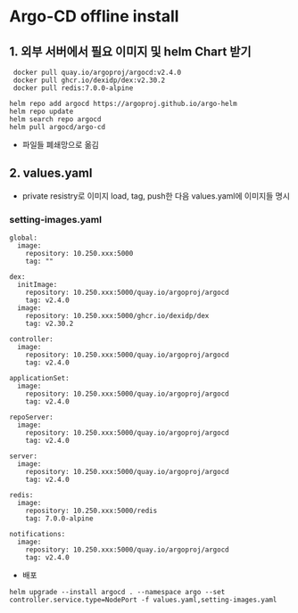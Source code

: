 # Argo-CD offline install 
## 1. 외부 서버에서 필요 이미지 및 helm Chart 받기
```
 docker pull quay.io/argoproj/argocd:v2.4.0
 docker pull ghcr.io/dexidp/dex:v2.30.2
 docker pull redis:7.0.0-alpine
```
```
helm repo add argocd https://argoproj.github.io/argo-helm
helm repo update
helm search repo argocd
helm pull argocd/argo-cd
```
- 파일들 폐쇄망으로 옮김

## 2. values.yaml 
- private resistry로 이미지 load, tag, push한 다음 values.yaml에 이미지들 명시 
### setting-images.yaml 
```
global:
  image:
    repository: 10.250.xxx:5000
    tag: ""

dex:
  initImage:
    repository: 10.250.xxx:5000/quay.io/argoproj/argocd
    tag: v2.4.0
  image:
    repository: 10.250.xxx:5000/ghcr.io/dexidp/dex
    tag: v2.30.2

controller:
  image:
    repository: 10.250.xxx:5000/quay.io/argoproj/argocd
    tag: v2.4.0

applicationSet:
  image:
    repository: 10.250.xxx:5000/quay.io/argoproj/argocd
    tag: v2.4.0

repoServer:
  image:
    repository: 10.250.xxx:5000/quay.io/argoproj/argocd
    tag: v2.4.0

server:
  image:
    repository: 10.250.xxx:5000/quay.io/argoproj/argocd
    tag: v2.4.0

redis:
  image:
    repository: 10.250.xxx:5000/redis
    tag: 7.0.0-alpine

notifications:
  image:
    repository: 10.250.xxx:5000/quay.io/argoproj/argocd
    tag: v2.4.0
```
- 배포
```
helm upgrade --install argocd . --namespace argo --set controller.service.type=NodePort -f values.yaml,setting-images.yaml
